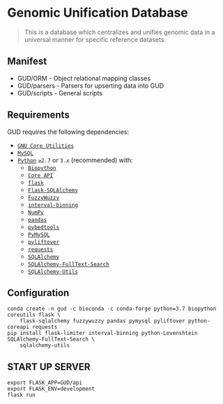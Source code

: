 # Genomic Unification Database

> This is a database which centralizes and unifies genomic data in a universal manner for specific reference datasets.

## Manifest
+ GUD/ORM - Object relational mapping classes
+ GUD/parsers - Parsers for upserting data into GUD
+ GUD/scripts - General scripts

## Requirements
GUD requires the following dependencies:
* [`GNU Core Utilities`](https://www.gnu.org/software/coreutils/)
* [`MySQL`](https://www.mysql.com)
* [`Python`](https://www.python.org) `≥2.7` or `3.x` (recommended) with:
    - [`Biopython`](https://biopython.org)
    - [`Core API`](https://www.coreapi.org/)
    - [`flask`](https://flask.palletsprojects.com/en/1.0.x/)
    - [`Flask-SQLAlchemy`](https://flask-sqlalchemy.palletsprojects.com/en/2.x/)
    - [`FuzzyWuzzy`](https://chairnerd.seatgeek.com/fuzzywuzzy-fuzzy-string-matching-in-python/)
    - [`interval-binning`](https://interval-binning.readthedocs.io/en/latest/)
    - [`NumPy`](https://numpy.org/)
    - [`pandas`](https://pandas.pydata.org/)
    - [`pybedtools`](https://daler.github.io/pybedtools/)
    - [`PyMySQL`](https://pymysql.readthedocs.io/en/latest/)
    - [`pyliftover`](https://github.com/konstantint/pyliftover)
    - [`requests`](https://requests.readthedocs.io/en/master/)
    - [`SQLAlchemy`](https://www.sqlalchemy.org)
    - [`SQLAlchemy-FullText-Search`](https://github.com/mengzhuo/sqlalchemy-fulltext-search)
    - [`SQLAlchemy-Utils`](https://sqlalchemy-utils.readthedocs.io/en/latest/)

## Configuration

```
conda create -n gud -c bioconda -c conda-forge python=3.7 biopython coreutils flask \
    flask-sqlalchemy fuzzywuzzy pandas pymysql pyliftover python-coreapi requests
pip install flask-limiter interval-binning python-Levenshtein SQLAlchemy-FullText-Search \
    sqlalchemy-utils
```

## START UP SERVER

```
export FLASK_APP=GUD/api
export FLASK_ENV=development
flask run
```
